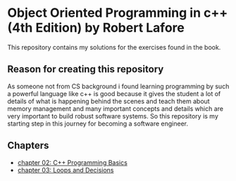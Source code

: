 # Object Oriented Programming in c++ (4th Edition) by Robert Lafore
This repository contains my solutions for the exercises found in the book. 

## Reason for creating this repository
As someone not from CS background i found learning programming by such a powerful language like c++ is good because it gives the student a lot of details of what is happening behind the scenes and teach them about memory management and many important concepts and details which are very important to build robust software systems. So this repository is my starting step in this journey for becoming a software engineer.

## Chapters
- [chapter 02: C++ Programming Basics ](./chap-02/)
- [chapter 03: Loops and Decisions ](./chap-03/)
